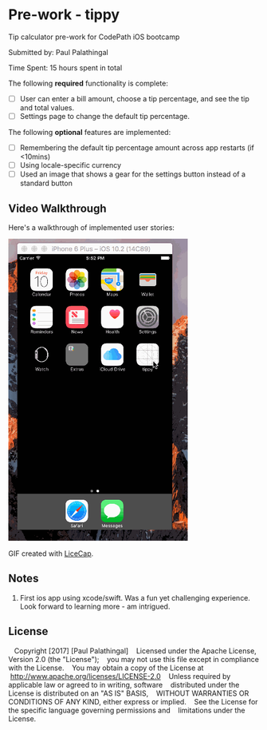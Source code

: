 # Pre-work - tippy

Tip calculator pre-work for CodePath iOS bootcamp

Submitted by: Paul Palathingal

Time Spent: 15 hours spent in total

The following **required** functionality is complete:

* [ ] User can enter a bill amount, choose a tip percentage, and see the tip and total values.
* [ ] Settings page to change the default tip percentage.

The following **optional** features are implemented:
* [ ] Remembering the default tip percentage amount across app restarts (if <10mins)
* [ ] Using locale-specific currency
* [ ] Used an image that shows a gear for the settings button instead of a standard button

## Video Walkthrough 

Here's a walkthrough of implemented user stories:

<img src='https://github.com/pjpalath/tippy/blob/master/TipCalculator.gif' title='Video Walkthrough' width='' alt='Video Walkthrough' />

GIF created with [LiceCap](http://www.cockos.com/licecap/).

## Notes

1. First ios app using xcode/swift. Was a fun yet challenging experience. Look forward to learning more - am intrigued.

## License
    Copyright [2017] [Paul Palathingal]
    Licensed under the Apache License, Version 2.0 (the "License");
    you may not use this file except in compliance with the License.
    You may obtain a copy of the License at
        http://www.apache.org/licenses/LICENSE-2.0
    Unless required by applicable law or agreed to in writing, software
    distributed under the License is distributed on an "AS IS" BASIS,
    WITHOUT WARRANTIES OR CONDITIONS OF ANY KIND, either express or implied.
    See the License for the specific language governing permissions and
    limitations under the License.
